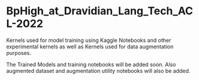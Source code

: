 # BpHigh_at_Dravidian_Lang_Tech_ACL-2022
Kernels used for model training using Kaggle Notebooks and other experimental kernels as well as Kernels used for data augmentation purposes.

The Trained Models and training notebooks will be added soon. Also augmented dataset and augmentation utility notebooks will also be added.
